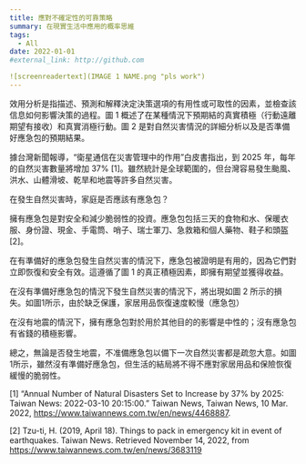 ```yaml
---
title: 應對不確定性的可靠策略
summary: 在現實生活中應用的概率思維
tags:
  - All
date: 2022-01-01
#external_link: http://github.com

![screenreadertext](IMAGE 1 NAME.png "pls work")
---
```



效用分析是指描述、預測和解釋決定決策選項的有用性或可取性的因素，並檢查該信息如何影響決策的過程。圖 1 概述了在某種情況下預期結的真實積極（行動遠離期望有接收）和真實消極行動。圖 2 是對自然災害情況的詳細分析以及是否準備好應急包的預期結果。

據台灣新聞報導，“衛星通信在災害管理中的作用”白皮書指出，到 2025 年，每年的自然災害數量將增加 37% [1]。雖然統計是全球範圍的，但台灣容易發生颱風、洪水、山體滑坡、乾旱和地震等許多自然災害。

在發生自然災害時，家庭是否應該有應急包？

擁有應急包是對安全和減少脆弱性的投資。應急包包括三天的食物和水、保暖衣服、身份證、現金、手電筒、哨子、瑞士軍刀、急救箱和個人藥物、鞋子和頭盔 [2]。

在有準備好的應急包發生自然災害的情況下，應急包被證明是有用的，因為它們對立即恢復和安全有效。這遵循了圖 1 的真正積極因素，即擁有期望並獲得收益。

在沒有準備好應急包的情況下發生自然災害的情況下，將出現如圖 2 所示的損失。如圖1所示，由於缺乏保護，家居用品恢復速度較慢（應急包）

在沒有地震的情況下，擁有應急包對於用於其他目的的影響是中性的；沒有應急包有省錢的積極影響。

總之，無論是否發生地震，不准備應急包以備下一次自然災害都是疏忽大意。如圖1所示，雖然沒有準備好應急包，但生活的結局將不得不應對家居用品和保險恢復緩慢的脆弱性。

[1] “Annual Number of Natural Disasters Set to Increase by 37% by 2025: Taiwan News: 2022-03-10 20:15:00.” Taiwan News, Taiwan News, 10 Mar. 2022, https://www.taiwannews.com.tw/en/news/4468887. 

[2] Tzu-ti, H. (2019, April 18). Things to pack in emergency kit in event of earthquakes. Taiwan News. Retrieved November 14, 2022, from https://www.taiwannews.com.tw/en/news/3683119 
